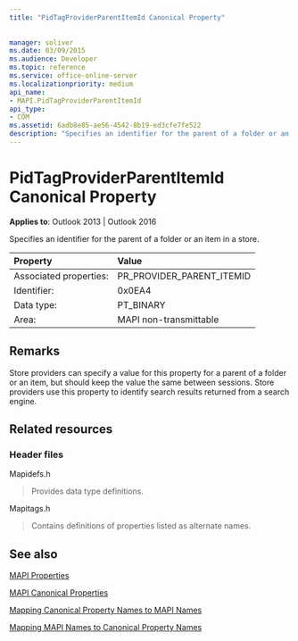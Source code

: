 ```yaml
---
title: "PidTagProviderParentItemId Canonical Property"
 
 
manager: soliver
ms.date: 03/09/2015
ms.audience: Developer
ms.topic: reference
ms.service: office-online-server
ms.localizationpriority: medium
api_name:
- MAPI.PidTagProviderParentItemId
api_type:
- COM
ms.assetid: 6adb8e85-ae56-4542-8b19-ed3cfe7fe522
description: "Specifies an identifier for the parent of a folder or an item in a store. Store providers use this property to identify results returned from a search engine."
---
```


# PidTagProviderParentItemId Canonical Property

  
  
**Applies to**: Outlook 2013 | Outlook 2016 
  
Specifies an identifier for the parent of a folder or an item in a store.
  
|Property |Value |
|:-----|:-----|
|Associated properties:  <br/> |PR_PROVIDER_PARENT_ITEMID  <br/> |
|Identifier:  <br/> |0x0EA4  <br/> |
|Data type:  <br/> |PT_BINARY  <br/> |
|Area:  <br/> |MAPI non-transmittable  <br/> |
   
## Remarks

Store providers can specify a value for this property for a parent of a folder or an item, but should keep the value the same between sessions. Store providers use this property to identify search results returned from a search engine.
  
## Related resources

### Header files

Mapidefs.h
  
> Provides data type definitions.
    
Mapitags.h
  
> Contains definitions of properties listed as alternate names.
    
## See also



[MAPI Properties](mapi-properties.md)
  
[MAPI Canonical Properties](mapi-canonical-properties.md)
  
[Mapping Canonical Property Names to MAPI Names](mapping-canonical-property-names-to-mapi-names.md)
  
[Mapping MAPI Names to Canonical Property Names](mapping-mapi-names-to-canonical-property-names.md)

